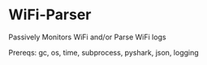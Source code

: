 # WiFi-Parser
Passively Monitors WiFi and/or Parse WiFi logs

Prereqs:
  gc, os, time, subprocess, pyshark, json, logging
